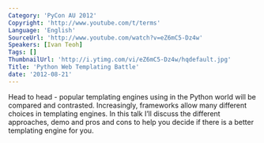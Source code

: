 ```yaml
---
Category: 'PyCon AU 2012'
Copyright: 'http://www.youtube.com/t/terms'
Language: 'English'
SourceUrl: 'http://www.youtube.com/watch?v=eZ6mC5-Dz4w'
Speakers: [Ivan Teoh]
Tags: []
ThumbnailUrl: 'http://i.ytimg.com/vi/eZ6mC5-Dz4w/hqdefault.jpg'
Title: 'Python Web Templating Battle'
date: '2012-08-21'
---
```

Head to head - popular templating engines using in the Python world will be
compared and contrasted. Increasingly, frameworks allow many different choices
in templating engines. In this talk I’ll discuss the different approaches,
demo and pros and cons to help you decide if there is a better templating
engine for you.
